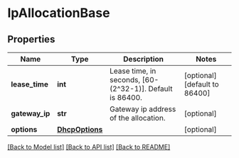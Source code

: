 # IpAllocationBase

## Properties
Name | Type | Description | Notes
------------ | ------------- | ------------- | -------------
**lease_time** | **int** | Lease time, in seconds, [60-(2^32-1)]. Default is 86400. | [optional] [default to 86400]
**gateway_ip** | **str** | Gateway ip address of the allocation. | [optional] 
**options** | [**DhcpOptions**](DhcpOptions.md) |  | [optional] 

[[Back to Model list]](../README.md#documentation-for-models) [[Back to API list]](../README.md#documentation-for-api-endpoints) [[Back to README]](../README.md)

